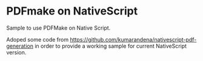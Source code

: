 # PDFmake on NativeScript

Sample to use PDFMake on Native Script.

Adoped some code from https://github.com/kumarandena/nativescript-pdf-generation in order to provide a working sample for current NativeScript version.


